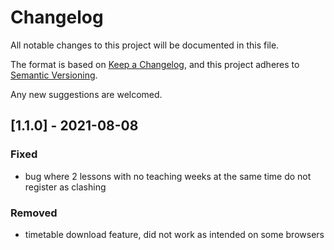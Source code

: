 # Changelog

All notable changes to this project will be documented in this file.

The format is based on [Keep a Changelog](https://keepachangelog.com/en/1.0.0/),
and this project adheres to [Semantic Versioning](https://semver.org/spec/v2.0.0.html).

Any new suggestions are welcomed.

## [1.1.0] - 2021-08-08

### Fixed

- bug where 2 lessons with no teaching weeks at the same time do not register as clashing

### Removed

- timetable download feature, did not work as intended on some browsers